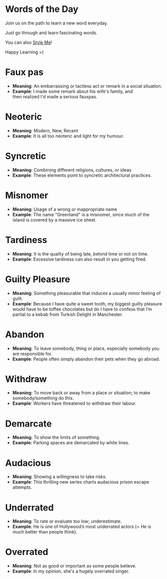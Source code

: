 # Words of the Day

Join us on the path to learn a new word everyday.

Just go through and learn fascinating words.

You can also [Style Me](https://guides.github.com/features/mastering-markdown/)!

Happy Learning =) 

# Faux pas
- **Meaning**: An embarrassing or tactless act or remark in a social situation.
- **Example**: I made some remark about his wife's family, and then realized I'd made a serious fauxpas.

# Neoteric
- **Meaning**: Modern, New, Recent
- **Example**: It is all too neoteric and light for my humour.

# Syncretic
- **Meaning**: Combining different religions, cultures, or ideas
- **Example**: These elements point to syncretic architectural practices.

# Misnomer
- **Meaning**: Usage of a wrong or inappropriate name
- **Example**: The name "Greenland" is a misnomer, since much of the island is covered by a massive ice sheet.

# Tardiness
- **Meaning**: It is the quality of being late, behind time or not on time.
- **Example**: Excessive tardiness can also result in you getting fired.

# Guilty Pleasure
- **Meaning**: Something pleasurable that induces a usually minor feeling of guilt.
- **Example**: Because I have quite a sweet tooth, my biggest guilty pleasure would have to be toffee chocolates but do I have to confess that I’m partial to a kebab from Turkish Delight in Manchester.

# Abandon
- **Meaning**: To leave somebody, thing or place, especially somebody you are responsible for.
- **Example**: People often simply abandon their pets when they go abroad.

# Withdraw
- **Meaning**: To move back or away from a place or situation; to make somebody/something do this.
- **Example**: Workers have threatened to withdraw their labour.

# Demarcate
- **Meaning**: To show the limits of something.
- **Example**: Parking spaces are demarcated by white lines.

# Audacious
- **Meaning**: Showing a willingness to take risks.
- **Example**: This thrilling new series charts audacious prison escape attempts.

# Underrated
- **Meaning**: To rate or evaluate too low; underestimate.
- **Example**: He is one of Hollywood’s most underrated actors (= He is much better than people think).

# Overrated
- **Meaning**: Not as good or important as some people believe.
- **Example**: In my opinion, she's a hugely overrated singer.
